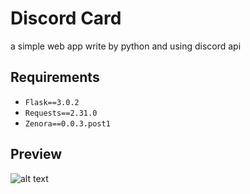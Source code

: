 # Discord Card
a simple web app write by python and using discord api

## Requirements
- `Flask==3.0.2`
- `Requests==2.31.0`
- `Zenora==0.0.3.post1`

## Preview

![alt text](https://media.discordapp.net/attachments/1046603288251990099/1226115022481129512/image.png?ex=66239799&is=66112299&hm=fd79237b5d7e757c43b4120b05c6e998077d6a935806913e1b37f58cdb1df9cc&=&format=webp&quality=lossless&width=1354&height=676)
